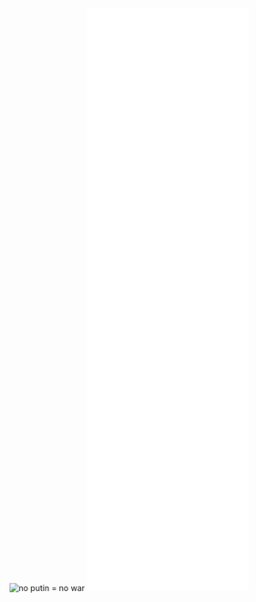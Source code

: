 ![no putin = no war](https://github.com/XMadFoX/XMadFoX/assets/37180406/49d4a9cd-e3b9-4cee-91e7-cbc92c4f4794)
![Metrics](https://github.com/XMadFoX/XMadFoX/blob/main/github-metrics.svg)
